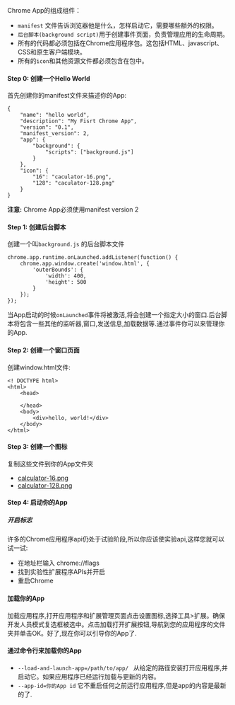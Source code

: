  Chrome App的组成组件：
 
- `manifest` 文件告诉浏览器他是什么，怎样启动它，需要哪些额外的权限。
- `后台脚本(background script)`用于创建事件页面，负责管理应用的生命周期。 
- 所有的代码都必须包括在Chrome应用程序包。这包括HTML、javascript、CSS和原生客户端模块。
- 所有的`icon`和其他资源文件都必须包含在包中。

#### Step 0: 创建一个Hello World
首先创建你的manifest文件来描述你的App:
```
{
	"name": "hello world",
	"description": "My Fisrt Chrome App",
	"version": "0.1",
	"manifest_version": 2,
	"app": {
		"background": {
			"scripts": ["background.js"]
		}
	},
	"icon": {
		"16": "caculator-16.png",
		"128": "caculator-128.png"
	}
}
```
**注意:** Chrome App必须使用manifest version 2

#### Step 1: 创建后台脚本
创建一个叫`background.js` 的后台脚本文件
```
chrome.app.runtime.onLaunched.addListener(function() {
	chrome.app.window.create('window.html', {
		'outerBounds': {
			'width': 400,
			'height': 500
		}
	});
});
```
当App启动的时候`onLaunched`事件将被激活,将会创建一个指定大小的窗口.后台脚本将包含一些其他的监听器,窗口,发送信息,加载数据等.通过事件你可以来管理你的App.

#### Step 2: 创建一个窗口页面
创建window.html文件:
```
<! DOCTYPE html>
<html>
	<head>
	
	</head>
	<body>
		<div>hello, world!</div>
	</body>
</html>
```

#### Step 3: 创建一个图标
复制这些文件到你的App文件夹

- [calculator-16.png](https://developer.chrome.com/static/images/calculator-16.png)
- [calculator-128.png](https://developer.chrome.com/static/images/calculator-128.png)

#### Step 4: 启动你的App
##### 开启标志
许多的Chrome应用程序api仍处于试验阶段,所以你应该使实验api,这样您就可以试一试:

- 在地址栏输入 chrome://flags
- 找到实验性扩展程序APIs并开启
- 重启Chrome

#### 加载你的App
加载应用程序,打开应用程序和扩展管理页面点击设置图标,选择工具>扩展。确保开发人员模式复选框被选中。点击加载打开扩展按钮,导航到您的应用程序的文件夹并单击OK。好了,现在你可以引导你的App了.

#### 通过命令行来加载你的App
-  `--load-and-launch-app=/path/to/app/ ` 从给定的路径安装打开应用程序,并启动它。如果应用程序已经运行加载与更新的内容。
- `--app-id=你的App id` 它不重启任何之前运行应用程序,但是app的内容是最新的了.

